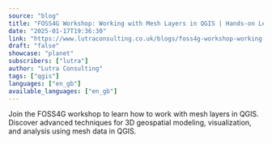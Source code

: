 ```yaml
---
source: "blog"
title: "FOSS4G Workshop: Working with Mesh Layers in QGIS | Hands-on Learning"
date: "2025-01-17T19:36:30"
link: "https://www.lutraconsulting.co.uk/blogs/foss4g-workshop-working-with-mesh-layer-in-qgis?utm_source=qgis"
draft: "false"
showcase: "planet"
subscribers: ["lutra"]
author: "Lutra Consulting"
tags: ["qgis"]
languages: ["en_gb"]
available_languages: ["en_gb"]
---
```


Join the FOSS4G workshop to learn how to work with mesh layers in QGIS. Discover advanced techniques for 3D geospatial modeling, visualization, and analysis using mesh data in QGIS.
